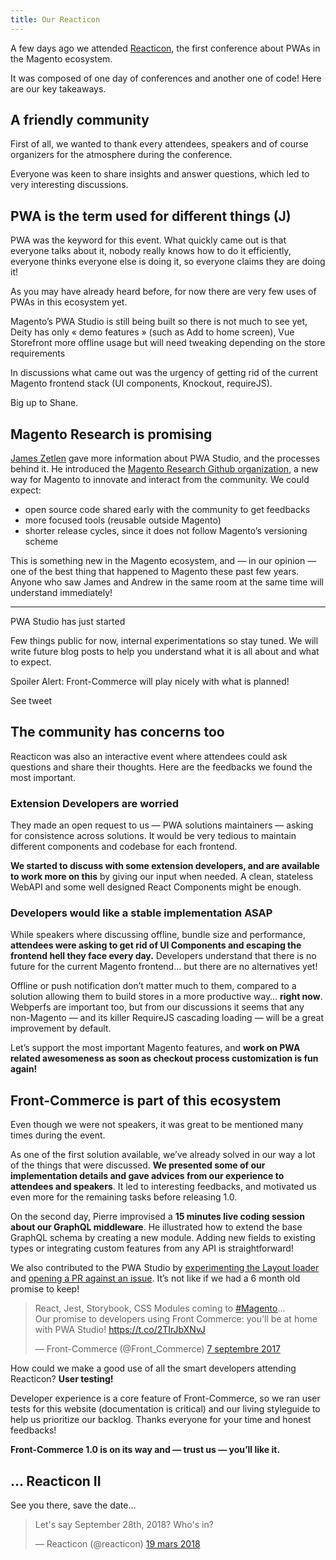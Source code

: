 ```yaml
---
title: Our Reacticon
---
```


A few days ago we attended [Reacticon](http://reacticon.org/), the first conference
about PWAs in the Magento ecosystem.

It was composed of one day of conferences and another one of code! Here are our key
takeaways.

<!--truncate-->

## A friendly community

First of all, we wanted to thank every attendees, speakers and of course organizers
for the atmosphere during the conference.

Everyone was keen to share insights and answer questions, which led to very interesting
discussions.

## PWA is the term used for different things (J)

PWA was the keyword for this event. What quickly came out is that everyone talks about it, nobody really knows how to do it efficiently, everyone thinks everyone else is doing it, so everyone claims they are doing it!

As you may have already heard before, for now there are very few uses of PWAs in
this ecosystem yet.

Magento’s PWA Studio is still being built so there is not much to see yet, Deity
has only « demo features » (such as Add to home screen), Vue Storefront more offline
usage but will need tweaking depending on the store requirements

In discussions what came out was the urgency of getting rid of the current Magento
frontend stack (UI components, Knockout, requireJS).

Big up to Shane.

## Magento Research is promising

[James Zetlen](https://twitter.com/jameszetlen) gave more information about
PWA Studio, and the processes behind it. He introduced the [Magento Research
Github organization](https://github.com/magento-research), a new way for
Magento to innovate and interact from the community. We could expect:

* open source code shared early with the community to get feedbacks
* more focused tools (reusable outside Magento)
* shorter release cycles, since it does not follow Magento’s versioning scheme

This is something new in the Magento ecosystem, and — in our opinion — one
of the best thing that happened to Magento these past few years.
Anyone who saw James and Andrew in the same room at the same time will understand
immediately!

---

PWA Studio has just started

Few things public for now, internal experimentations so stay tuned.
We will write future blog posts to help you understand what it is all
about and what to expect.

Spoiler Alert: Front-Commerce will play nicely with what is planned!

See tweet

## The community has concerns too

Reacticon was also an interactive event where attendees could ask questions
and share their thoughts. Here are the feedbacks we found the most important.

### Extension Developers are worried

They made an open request to us — PWA solutions maintainers — asking for consistence
across solutions. It would be very tedious to maintain different components and
codebase for each frontend.

**We started to discuss with some extension developers, and are available to
work more on this** by giving our input when needed. A clean, stateless WebAPI
and some well designed React Components might be enough.

### Developers would like a stable implementation ASAP

While speakers where discussing offline, bundle size and performance, **attendees
were asking to get rid of UI Components and escaping the frontend hell they
face every day.** Developers understand that there is no future for the current
Magento frontend… but there are no alternatives yet!

Offline or push notification don’t matter much to them, compared to a
solution allowing them to build stores in a more productive way…
**right now**.
Webperfs are important too, but from our discussions it seems that any
non-Magento — and its killer RequireJS cascading loading — will be a great
improvement by default.

Let’s support the most important Magento features, and **work on PWA related
awesomeness as soon as checkout process customization is fun again!**

## Front-Commerce is part of this ecosystem

Even though we were not speakers, it was great to be mentioned many times
during the event.

As one of the first solution available, we’ve already solved in our way a lot
of the things that were discussed. **We presented some of our implementation
details and gave advices from our experience to attendees and speakers**.
It led to interesting feedbacks, and motivated us even more for the remaining
tasks before releasing 1.0.

On the second day, Pierre improvised a **15 minutes live coding session about
our GraphQL middleware**. He illustrated how to extend the base GraphQL schema
by creating a new module. Adding new fields to existing types or integrating
custom features from any API is straightforward!

We also contributed to the PWA Studio by [experimenting the Layout loader](https://github.com/magento-research/pwa-buildpack/pull/14#issuecomment-373914226)
and [opening a PR against an issue](https://github.com/magento-research/pwa-buildpack/pull/21).
It’s not like if we had a 6 month old promise to keep!

<blockquote class="twitter-tweet" data-lang="fr"><p lang="en" dir="ltr">React, Jest, Storybook, CSS Modules coming to <a href="https://twitter.com/hashtag/Magento?src=hash&amp;ref_src=twsrc%5Etfw">#Magento</a>...<br>Our promise to developers using Front Commerce: you&#39;ll be at home with PWA Studio! <a href="https://t.co/2TIrJbXNvJ">https://t.co/2TIrJbXNvJ</a></p>&mdash; Front-Commerce (@Front_Commerce) <a href="https://twitter.com/Front_Commerce/status/905644984577048577?ref_src=twsrc%5Etfw">7 septembre 2017</a></blockquote>
<script async src="https://platform.twitter.com/widgets.js" charset="utf-8"></script>

How could we make a good use of all the smart developers attending Reacticon? **User testing!**

Developer experience is a core feature of Front-Commerce, so we ran user tests
for this website (documentation is critical) and our living styleguide
to help us prioritize our backlog.
Thanks everyone for your time and honest feedbacks!

**Front-Commerce 1.0 is on its way and — trust us — you’ll like it.**

## … Reacticon II

See you there, save the date…

<blockquote class="twitter-tweet" data-lang="fr"><p lang="en" dir="ltr">Let&#39;s say September 28th, 2018? Who&#39;s in?</p>&mdash; Reacticon (@reacticon) <a href="https://twitter.com/reacticon/status/975672173816840193?ref_src=twsrc%5Etfw">19 mars 2018</a></blockquote>
<script async src="https://platform.twitter.com/widgets.js" charset="utf-8"></script>

